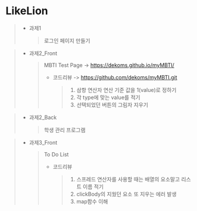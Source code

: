 # LikeLion
>* 과제1
>   >로그인 페이지 만들기

>* 과제2_Front
>   >MBTI Test Page -> https://dekoms.github.io/myMBTI/
>   >
>   >- 코드리뷰 -> https://github.com/dekoms/myMBTI.git
>   >   >1. 삼항 연산자 연산 기준 값을 1(value)로 정하기
>   >   >2. 각 type에 맞는 value를 적기
>   >   >3. 선택되었던 버튼의 그림자 지우기

>* 과제2_Back
>   >학생 관리 프로그램

>* 과제3_Front
>   >To Do List
>   >
>   >- 코드리뷰
>   >   >1. 스프레드 연산자를 사용할 때는 배열의 요소말고 리스트 이름 적기
>   >   >2. clickBody의 지웠던 요소 또 지우는 에러 발생
>   >   >3. map함수 이해
